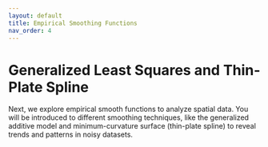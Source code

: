 ```yaml
---
layout: default
title: Empirical Smoothing Functions
nav_order: 4
---
```


# Generalized Least Squares and Thin-Plate Spline

Next, we explore empirical smooth functions to analyze spatial data. You will be introduced to different smoothing techniques, like the generalized additive model and minimum-curvature surface (thin-plate spline) to reveal trends and patterns in noisy datasets.
